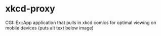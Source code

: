 xkcd-proxy
==========

CGI::Ex::App application that pulls in xkcd comics for optimal viewing on mobile devices (puts alt text below image)